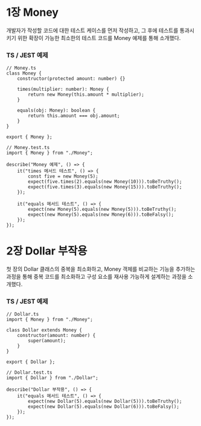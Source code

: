 # 1장 Money

개발자가 작성할 코드에 대한 테스트 케이스를 먼저 작성하고, 그 후에 테스트를 통과시키기 위한 확장이 가능한 최소한의 테스트 코드를 Money 예제를 통해 소개했다.

### TS / JEST 예제

```
// Money.ts
class Money {
    constructor(protected amount: number) {}

    times(multiplier: number): Money {
        return new Money(this.amount * multiplier);
    }

    equals(obj: Money): boolean {
        return this.amount === obj.amount;
    }
}

export { Money };
```

```
// Money.test.ts
import { Money } from "./Money";

describe("Money 예제", () => {
    it("times 메서드 테스트", () => {
        const five = new Money(5);
        expect(five.times(2).equals(new Money(10))).toBeTruthy();
        expect(five.times(3).equals(new Money(15))).toBeTruthy();
    });

    it("equals 메서드 테스트", () => {
        expect(new Money(5).equals(new Money(5))).toBeTruthy();
        expect(new Money(5).equals(new Money(6))).toBeFalsy();
    });
});

```

# 2장 Dollar 부작용

첫 장의 Dollar 클래스의 중복을 최소화하고, Money 객체를 비교하는 기능을 추가하는 과정을 통해 중복 코드를 최소화하고 구성 요소를 재사용 가능하게 설계하는 과정을 소개했다.

### TS / JEST 예제

```
// Dollar.ts
import { Money } from "./Money";

class Dollar extends Money {
    constructor(amount: number) {
        super(amount);
    }
}

export { Dollar };
```

```
// Dollar.test.ts
import { Dollar } from "./Dollar";

describe("Dollar 부작용", () => {
    it("equals 메서드 테스트", () => {
        expect(new Dollar(5).equals(new Dollar(5))).toBeTruthy();
        expect(new Dollar(5).equals(new Dollar(6))).toBeFalsy();
    });
});

```
